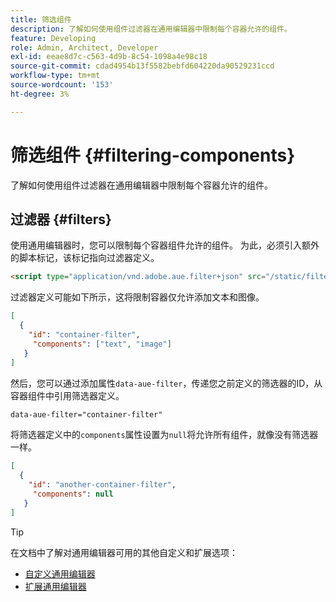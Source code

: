 ```yaml
---
title: 筛选组件
description: 了解如何使用组件过滤器在通用编辑器中限制每个容器允许的组件。
feature: Developing
role: Admin, Architect, Developer
exl-id: eeae8d7c-c563-4d9b-8c54-1098a4e98c18
source-git-commit: cdad4954b13f5582bebfd604220da90529231ccd
workflow-type: tm+mt
source-wordcount: '153'
ht-degree: 3%

---
```


# 筛选组件 {#filtering-components}

了解如何使用组件过滤器在通用编辑器中限制每个容器允许的组件。

## 过滤器 {#filters}

使用通用编辑器时，您可以限制每个容器组件允许的组件。 为此，必须引入额外的脚本标记，该标记指向过滤器定义。

```html
<script type="application/vnd.adobe.aue.filter+json" src="/static/filter-definition.json"></script>
```

过滤器定义可能如下所示，这将限制容器仅允许添加文本和图像。

```json
[
  {
    "id": "container-filter",
     "components": ["text", "image"]
   }
]
```

然后，您可以通过添加属性`data-aue-filter`，传递您之前定义的筛选器的ID，从容器组件中引用筛选器定义。

```html
data-aue-filter="container-filter"
```

将筛选器定义中的`components`属性设置为`null`将允许所有组件，就像没有筛选器一样。

```json
[
  {
    "id": "another-container-filter",
     "components": null
   }
]
```

>[!TIP]
>
>在文档中了解对通用编辑器可用的其他自定义和扩展选项：
>
>* [自定义通用编辑器](/help/implementing/universal-editor/customizing.md)
>* [扩展通用编辑器](/help/implementing/universal-editor/extending.md)
